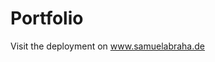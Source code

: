 <h1>Portfolio</h1>

<p>Visit the deployment on <a href="https://www.samuelabraha.de">www.samuelabraha.de</a></p>
